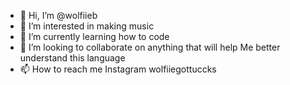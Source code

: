 - 👋 Hi, I’m @wolfiieb
- 👀 I’m interested in making music 
- 🌱 I’m currently learning how to code 
- 💞️ I’m looking to collaborate on anything that will help
Me better understand this language 
- 📫 How to reach me Instagram wolfiiegottuccks

<!---
wolfiieb/wolfiieb is a ✨ special ✨ repository because its `README.md` (this file) appears on your GitHub profile.
You can click the Preview link to take a look at your changes.
--->
